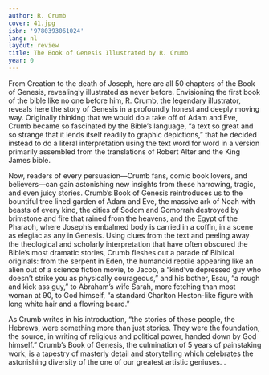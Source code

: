```yaml
---
author: R. Crumb
cover: 41.jpg
isbn: '9780393061024'
lang: nl
layout: review
title: The Book of Genesis Illustrated by R. Crumb
year: 0
---
```

From Creation to the death of Joseph, here are all 50 chapters of the Book of Genesis, revealingly illustrated as never before.  Envisioning the first book of the bible like no one before him, R. Crumb, the legendary illustrator, reveals here the story of Genesis in a profoundly honest and deeply moving way.  Originally thinking that we would do a take off of Adam and Eve, Crumb became so fascinated by the Bible’s language, “a text so great and so strange that it lends itself readily to graphic depictions,” that he decided instead to do a literal interpretation using the text word for word in a version primarily assembled from the translations of Robert Alter and the King James bible.  
  
  Now, readers of every persuasion—Crumb fans, comic book lovers, and believers—can gain astonishing new insights from these harrowing, tragic, and even juicy stories.  Crumb’s Book of Genesis reintroduces us to the bountiful tree lined garden of Adam and Eve, the massive ark of Noah with beasts of every kind, the cities of Sodom and Gomorrah destroyed by brimstone and fire that rained from the heavens, and the Egypt of the Pharaoh, where Joseph’s embalmed body is carried in a coffin, in a scene as elegiac as any in Genesis.  Using clues from the text and peeling away the theological and scholarly interpretation that have often obscured the Bible’s most dramatic stories, Crumb fleshes out a parade of Biblical originals: from the serpent in Eden, the humanoid reptile appearing like an alien out of a science fiction movie, to Jacob, a “kind’ve depressed guy who doesn’t strike you as physically courageous,” and his bother, Esau, “a rough and kick ass guy,” to Abraham’s wife Sarah, more fetching than most woman at 90, to God himself, “a standard Charlton Heston-like figure with long white hair and a flowing beard.”  
  
  As Crumb writes in his introduction, “the stories of these people, the Hebrews, were something more than just stories.  They were the foundation, the source, in writing of religious and political power, handed down by God himself.”   Crumb’s Book of Genesis, the culmination of 5 years of painstaking work, is a tapestry of masterly detail and storytelling which celebrates the astonishing diversity of the one of our greatest artistic geniuses. .
